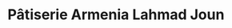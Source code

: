 ---
title: "Pâtiserie Armenia Lahmad Joun"
url: /montreal/patiserie-armenia-lahmad-joun/
shop: Konditorei
---